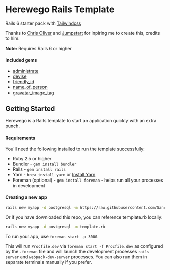 # Herewego Rails Template

Rails 6 starter pack with [Tailwindcss](https://tailwindcss.com/)

Thanks to [Chris Oliver](https://twitter.com/excid3/) and [Jumpstart](https://github.com/excid3/jumpstart) for inpiring me to create this, credits to him.

**Note:** Requires Rails 6 or higher

#### Included gems

- [administrate](https://github.com/thoughtbot/administrate)
- [devise](https://github.com/plataformatec/devise)
- [friendly_id](https://github.com/norman/friendly_id)
- [name_of_person](https://github.com/basecamp/name_of_person)
- [gravatar_image_tag](https://github.com/mdeering/gravatar_image_tag)

## Getting Started

Herewego is a Rails template to start an application quickly with an extra punch.

#### Requirements

You'll need the following installed to run the template successfully:

* Ruby 2.5 or higher
* Bundler - `gem install bundler`
* Rails - `gem install rails`
* Yarn - `brew install yarn` or [Install Yarn](https://yarnpkg.com/en/docs/install)
* Foreman (optional) - `gem install foreman` - helps run all your
  processes in development

#### Creating a new app

```bash
rails new myapp -d postgresql -m https://raw.githubusercontent.com/Sanchezdav/herewego/master/template.rb
```

Or if you have downloaded this repo, you can reference template.rb locally:

```bash
rails new myapp -d postgresql -m template.rb
```

To run your app, use `foreman start -p 3000`.

This will run `Procfile.dev` via `foreman start -f Procfile.dev` as configured by the `.foreman` file and will launch the development processes `rails server` and `webpack-dev-server` processes. You can also run them in separate terminals manually if you prefer.
